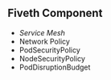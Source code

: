 ## Fiveth Component
- *Service Mesh*
- Network Policy
- PodSecurityPolicy
- NodeSecurityPolicy
- PodDisruptionBudget